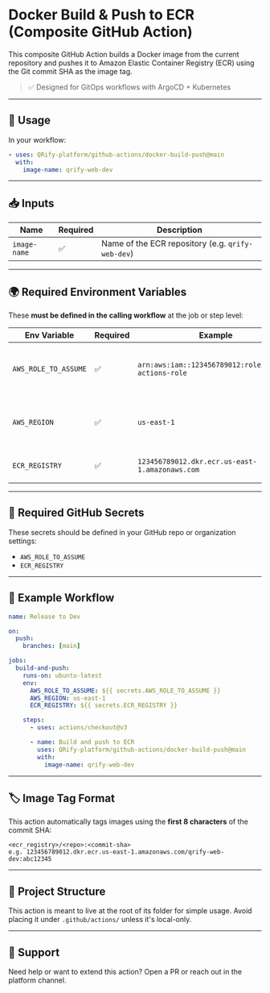# Docker Build & Push to ECR (Composite GitHub Action)

This composite GitHub Action builds a Docker image from the current repository and pushes it to Amazon Elastic Container Registry (ECR) using the Git commit SHA as the image tag.

> ✅ Designed for GitOps workflows with ArgoCD + Kubernetes

---

## 🚀 Usage

In your workflow:

```yaml
- uses: QRify-platform/github-actions/docker-build-push@main
  with:
    image-name: qrify-web-dev
```

---

## 📥 Inputs

| Name        | Required | Description                                               |
|-------------|----------|-----------------------------------------------------------|
| `image-name` | ✅        | Name of the ECR repository (e.g. `qrify-web-dev`)         |

---

## 🌍 Required Environment Variables

These **must be defined in the calling workflow** at the job or step level:

| Env Variable         | Required | Example                                               | Description                                             |
|----------------------|----------|-------------------------------------------------------|---------------------------------------------------------|
| `AWS_ROLE_TO_ASSUME` | ✅        | `arn:aws:iam::123456789012:role/github-actions-role` | The IAM role this workflow assumes using OIDC          |
| `AWS_REGION`         | ✅        | `us-east-1`                                           | AWS region where your ECR registry is hosted           |
| `ECR_REGISTRY`       | ✅        | `123456789012.dkr.ecr.us-east-1.amazonaws.com`        | Full domain of your ECR registry                       |

---

## 🔐 Required GitHub Secrets

These secrets should be defined in your GitHub repo or organization settings:

- `AWS_ROLE_TO_ASSUME`
- `ECR_REGISTRY`

---

## 🧪 Example Workflow

```yaml
name: Release to Dev

on:
  push:
    branches: [main]

jobs:
  build-and-push:
    runs-on: ubuntu-latest
    env:
      AWS_ROLE_TO_ASSUME: ${{ secrets.AWS_ROLE_TO_ASSUME }}
      AWS_REGION: us-east-1
      ECR_REGISTRY: ${{ secrets.ECR_REGISTRY }}

    steps:
      - uses: actions/checkout@v3

      - name: Build and push to ECR
        uses: QRify-platform/github-actions/docker-build-push@main
        with:
          image-name: qrify-web-dev
```

---

## 🏷 Image Tag Format

This action automatically tags images using the **first 8 characters** of the commit SHA:

```text
<ecr_registry>/<repo>:<commit-sha>
e.g. 123456789012.dkr.ecr.us-east-1.amazonaws.com/qrify-web-dev:abc12345
```

---

## 🧱 Project Structure

This action is meant to live at the root of its folder for simple usage. Avoid placing it under `.github/actions/` unless it's local-only.

---

## 🙋 Support

Need help or want to extend this action? Open a PR or reach out in the platform channel.
